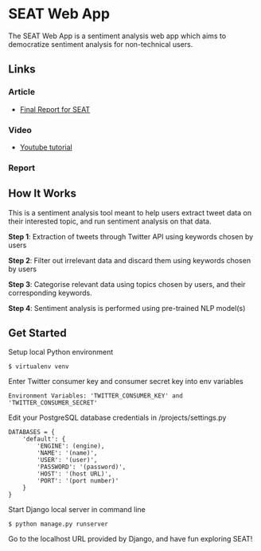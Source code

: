 # SEAT Web App

The SEAT Web App is a sentiment analysis web app which aims to democratize sentiment analysis for non-technical users.

## Links

### Article
* [Final Report for SEAT](https://drive.google.com/file/d/1aBY6jPdaB1LX5gGpm_dkC82TWwZCj3xs/view?usp=sharing)

### Video
* [Youtube tutorial](https://youtu.be/DpauTl1RduY)

### Report

## How It Works

This is a sentiment analysis tool meant to help users extract tweet data on their interested topic, and run sentiment analysis on that data.

**Step 1**: Extraction of tweets through Twitter API using keywords chosen by users

**Step 2**: Filter out irrelevant data and discard them using keywords chosen by users

**Step 3**: Categorise relevant data using topics chosen by users, and their corresponding keywords.

**Step 4**: Sentiment analysis is performed using pre-trained NLP model(s)

## Get Started

Setup local Python environment
```
$ virtualenv venv
```
Enter Twitter consumer key and consumer secret key into env variables
```
Environment Variables: 'TWITTER_CONSUMER_KEY' and 'TWITTER_CONSUMER_SECRET'
```

Edit your PostgreSQL database credentials in /projects/settings.py
```
DATABASES = {
    'default': {
        'ENGINE': (engine),
        'NAME': '(name)',
        'USER': '(user)',
        'PASSWORD': '(password)',
        'HOST': '(host URL)',
        'PORT': '(port number)'
    }
}
```

Start Django local server in command line
```
$ python manage.py runserver
```

Go to the localhost URL provided by Django, and have fun exploring SEAT!
